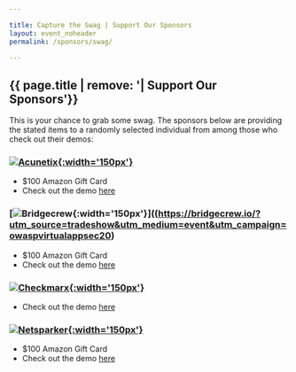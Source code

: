 ```yaml
---

title: Capture the Swag | Support Our Sponsors
layout: event_noheader
permalink: /sponsors/swag/

---
```


## {{ page.title | remove: '| Support Our Sponsors'}}

This is your chance to grab some swag.  The sponsors below are providing the stated items to a randomly selected individual from among those who check out their demos:

### [![Acunetix](https://owasp.org/assets/images/corp-member-logo/acunetix.png){:width='150px'}](https://www.acunetix.com/?utm_source=tradeshow&utm_medium=event&utm_campaign=owaspvirtualappsec20)
* $100 Amazon Gift Card
* Check out the demo [here]( https://www.acunetix.com/web-vulnerability-scanner/us-demo/?utm_medium=events&utm_source=tradeshow&utm_campaign=2020-q2-a-events-tradeshow-owaspvirtualappsec3)

### [![Bridgecrew](https://owasp.org/assets/images/corp-member-logo/bridgecrew.png){:width='150px'}]((https://bridgecrew.io/?utm_source=tradeshow&utm_medium=event&utm_campaign=owaspvirtualappsec20)
* $100 Amazon Gift Card
* Check out the demo [here](https://bridgecrew.io/event/owasp-summer-of-security-raffle/)

### [![Checkmarx](https://owasp.org/assets/images/corp-member-logo/checkmarx.png){:width='150px'}](https://www.checkmarx.com/?utm_source=tradeshow&utm_medium=event&utm_campaign=owaspvirtualappsec20)
* Check out the demo [here](https://info.checkmarx.com/event-owasp-virtual-appsec-demo?utm_medium=event&utm_source=tradeshow&utm_campaign=2020-q2-a-events-tradeshow-owaspvirtualappsec2&utm_search_query=Demo)

### [![Netsparker](https://owasp.org/assets/images/corp-member-logo/netsparker.png){:width='150px'}](https://www.netsparker.com/?utm_source=tradeshow&utm_medium=event&utm_campaign=owaspvirtualappsec20)
* $100 Amazon Gift Card
* Check out the demo [here](https://www.netsparker.com/get-demo/?ab=v3&utm_medium=events&utm_source=tradeshow&utm_campaign=2020-q2-n-events-tradeshow-owaspvirtualappsec3)
